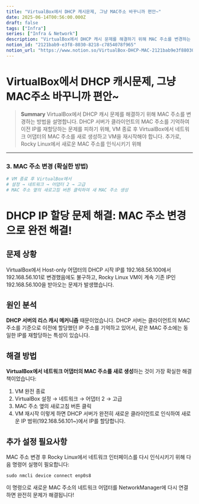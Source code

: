 ```yaml
---
title: "VirtualBox에서 DHCP 캐시문제, 그냥 MAC주소 바꾸니까 편안~"
date: 2025-06-14T00:56:00.000Z
draft: false
tags: ["Infra"]
series: ["Infra & Network"]
description: "VirtualBox에서 DHCP 캐시 문제를 해결하기 위해 MAC 주소를 변경하는 방법을 설명합니다. DHCP 서버가 클라이언트의 MAC 주소를 기억하여 이전 IP를 재할당하는 문제를 피하기 위해, VM 종료 후 VirtualBox에서 네트워크 어댑터의 MAC 주소를 새로 생성하고 VM을 재시작해야 합니다. 추가로, Rocky Linux에서 새로운 MAC 주소를 인식시키기 위해 "
notion_id: "2121bab9-e3f8-8030-8218-c7854078f965"
notion_url: "https://www.notion.so/VirtualBox-DHCP-MAC-2121bab9e3f880308218c7854078f965"
---
```


# VirtualBox에서 DHCP 캐시문제, 그냥 MAC주소 바꾸니까 편안~

> **Summary**
> VirtualBox에서 DHCP 캐시 문제를 해결하기 위해 MAC 주소를 변경하는 방법을 설명합니다. DHCP 서버가 클라이언트의 MAC 주소를 기억하여 이전 IP를 재할당하는 문제를 피하기 위해, VM 종료 후 VirtualBox에서 네트워크 어댑터의 MAC 주소를 새로 생성하고 VM을 재시작해야 합니다. 추가로, Rocky Linux에서 새로운 MAC 주소를 인식시키기 위해 

---

### 3. MAC 주소 변경 (확실한 방법)

```ruby
# VM 종료 후 VirtualBox에서
# 설정 → 네트워크 → 어댑터 2 → 고급
# MAC 주소 옆의 새로고침 버튼 클릭하여 새 MAC 주소 생성
```

# DHCP IP 할당 문제 해결: MAC 주소 변경으로 완전 해결!

## 문제 상황

VirtualBox에서 Host-only 어댑터의 DHCP 시작 IP를 192.168.56.100에서 192.168.56.101로 변경했음에도 불구하고, Rocky Linux VM이 계속 기존 IP인 192.168.56.100을 받아오는 문제가 발생했습니다.

## 원인 분석

**DHCP 서버의 리스 캐시 메커니즘** 때문이었습니다. DHCP 서버는 클라이언트의 MAC 주소를 기준으로 이전에 할당했던 IP 주소를 기억하고 있어서, 같은 MAC 주소에는 동일한 IP를 재할당하는 특성이 있습니다.

## 해결 방법

**VirtualBox에서 네트워크 어댑터의 MAC 주소를 새로 생성**하는 것이 가장 확실한 해결책이었습니다:

1. VM 완전 종료
1. VirtualBox 설정 → 네트워크 → 어댑터 2 → 고급
1. MAC 주소 옆의 새로고침 버튼 클릭
1. VM 재시작
이렇게 하면 DHCP 서버가 완전히 새로운 클라이언트로 인식하여 새로운 IP 범위(192.168.56.101~)에서 IP를 할당합니다.

## 추가 설정 필요사항

MAC 주소 변경 후 Rocky Linux에서 네트워크 인터페이스를 다시 인식시키기 위해 다음 명령어 실행이 필요합니다:

```shell
sudo nmcli device connect enp0s8

```

이 명령으로 새로운 MAC 주소의 네트워크 어댑터를 NetworkManager에 다시 연결하면 완전히 문제가 해결됩니다!

